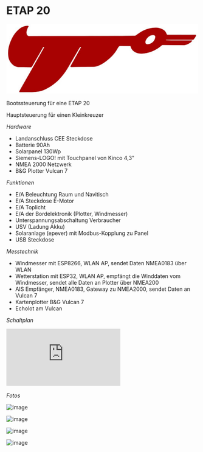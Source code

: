 # ETAP 20
![Schematics](https://github.com/gerryvel/ETAP/blob/main/etap.jpg)

Bootssteuerung für eine ETAP 20

Hauptsteuerung für einen Kleinkreuzer 

*Hardware*

- Landanschluss CEE Steckdose
- Batterie 90Ah
- Solarpanel 130Wp
- Siemens-LOGO! mit Touchpanel von Kinco 4,3"
- NMEA 2000 Netzwerk
- B&G Plotter Vulcan 7

*Funktionen*

- E/A Beleuchtung Raum und Navitisch
- E/A Steckdose E-Motor
- E/A Toplicht
- E/A der Bordelektronik (Plotter, Windmesser)
- Unterspannungsabschaltung Verbraucher
- USV (Ladung Akku)
- Solaranlage (epever) mit Modbus-Kopplung zu Panel
- USB Steckdose

*Messtechnik*

- Windmesser mit ESP8266, WLAN AP, sendet Daten NMEA0183 über WLAN
- Wetterstation mit ESP32, WLAN AP, empfängt die Winddaten vom Windmesser, sendet alle Daten an Plotter über NMEA200
- AIS Empfänger, NMEA0183, Gateway zu NMEA2000, sendet Daten an Vulcan 7
- Kartenplotter B&G Vulcan 7
- Echolot am Vulcan

*Schaltplan*

![Schaltplan](https://github.com/gerryvel/ETAP/blob/main/ETAP.pdf)

*Fotos*

![image](https://user-images.githubusercontent.com/17195231/227980468-d2b7e442-e219-49b4-a7d9-7403569d0187.jpeg)

![image](https://user-images.githubusercontent.com/17195231/227984708-99b8dcd1-320f-438b-afbe-812f05a47e54.jpeg)

![image](https://user-images.githubusercontent.com/17195231/228045143-26477db6-011c-4879-a8df-05baee568746.jpeg)

![image](https://user-images.githubusercontent.com/17195231/228045332-98923f65-827a-4b17-bdb6-ee9eb743253e.jpeg)



